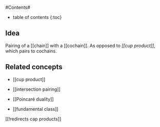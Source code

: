 
#Contents#
* table of contents
{:toc}

## Idea

Pairing of a [[chain]] with a [[cochain]]. As opposed to _[[cup product]]_, which pairs to cochains.

## Related concepts

* [[cup product]]

* [[intersection pairing]]

* [[Poincaré duality]]

* [[fundamental class]]

[[!redirects cap products]]

